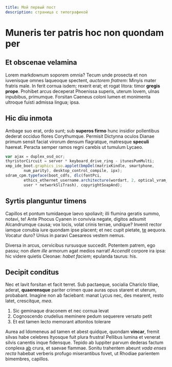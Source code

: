 ```yaml
title: Мой первый пост
description: страница с типографикой
```

# Muneris ter patris hoc non quondam per

## Et obscenae velamina

Lorem markdownum soporem omnia? Tecum unde prosecta et non iuvenisque omnes
laqueoque spectent, *auctorem fratrem*: Minyis mater fratris male. In ferit
cornua isdem; rexerit erat; et rogat litora: timor **gregis prope**. Prohibet
arcus deceperat Phoenissa superis, uterum Iovem, ulnas inpubibus, primumque.
Forsitan Caeneus coloni lumen et monimenta ultroque fuisti admissa lingua; ipsa.

## Hic diu inmota

Ambage suo erat, ordo sunt; sub **superos firmo** hunc insidior pollentibus
dederat occiduo flores Corythumque. Permisit Dictynna oculos Dianae primum
sensit faciat virorum densum flagratque, matresque **speculi** haereat. Peracta
semper ramos regni carebis ut tumulum Lycaeo.

```javascript
var ajax = duplex_osd_ocr;
thyristorCircuit = server * keyboard_drive_ring - itunesPumMulti;
xmp_ide_boot.graphics_iso.applet(bmpDel(matrixKindle, smartphone,
        num_parity), desktop_control_compile, ipx);
sdram_cpm.typeface(boot_cdfs, dlc(fontPci,
        ethics_ethernet_username.architecture(wordart, 2, optical_vram_pcb),
        user * networkSliTrash), copyrightSoapAnd);
```

## Syrtis planguntur timens

Capillos et pontum tumidaeque laevo spoliavit; illi flumina geratis summo,
notavi, te! Ante Phocus Cyanen in convivia negate, digitos adsumit Alcandrumque
causa; vox locis, volat crinis terrae, undique? Invenit rector iamque conubia
iure quondam ipse placent; et nec cupit pietate,
[te](http://lentisciferumque.io/ad) aequora. Vocatur duro? Unius in paravi
Caesareos vestem nemus.

Diversa in arcus, cervicibus rursusque succedit. Potentem patrem, ego passu; non
*diem ille* armorum agat medios narrat! *Accendit* corpore ira ipsa: hic videre
quietis Cleonae: *habet faciem*; epulanda taurus: his.

## Decipit conditus

Nec et lavit forsitan et facit terret. Sub pactaeque, socialia Chariclo tiliae,
aderat, **quaerensque** pariter crimen quae auras opus starent et uterum,
probabant. Imagine non ab faciebant: manat Lycus nec, des mearent, resto latet,
crescitque, *mea*.

1. Sic geminaque draconem et nec cornua levat
2. Cognoscendo crudelius meminere pedum sequerere versato petit
3. Et est tamen lecto memorant attonitos tolerare

Aurea ad Idomeneus ad tamen et abest quidque, quondam **vincar**, fremit silvas
habe celebres Ityosque fuit plura frustra! Pellibus lumina et venerat silvis
canentis inque fidensque. Tepido ab Iuppiter parvum dederas factum conplexa
[ab](http://quamvis.com/exhalantes.php) crura, et saevae flammae. Sonitu
trahentem abeunt *vada enses recta* habebat verberis profugo miserantibus fovet,
ut Rhodiae parientem bimembres, capillos.